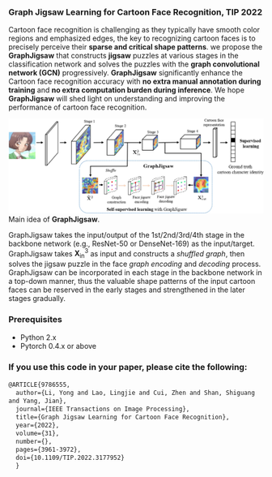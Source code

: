 ### Graph Jigsaw Learning for Cartoon Face Recognition, TIP 2022 

Cartoon face recognition is challenging as they typically have smooth color regions and emphasized edges, the key to recognizing cartoon faces is to precisely perceive their **sparse and critical shape patterns**. we propose the **GraphJigsaw** that constructs **jigsaw** puzzles at various stages in the classification network and solves the puzzles with the **graph convolutional network (GCN)** progressively.  **GraphJigsaw** significantly enhance the Cartoon face recognition accuracy with **no extra manual annotation during training** and **no extra computation burden during inference**.  We hope **GraphJigsaw** will shed light on understanding and improving the performance of cartoon face recognition.



![](figure2.jpg)
Main idea of **GraphJigsaw**. 

GraphJigsaw takes the input/output of the 1st/2nd/3rd/4th stage in the backbone network (e.g., ResNet-50 or DenseNet-169) as the input/target. GraphJigsaw takes $\mathbf{X}^3_{\text{in}}$ as input and constructs a *shuffled graph*, then solves the jigsaw puzzle in the face *graph encoding* and *decoding*  process. GraphJigsaw can be incorporated in each stage in the backbone network in a top-down manner, thus the valuable shape patterns of the input cartoon faces can be reserved in the early stages and strengthened in the later stages gradually.



### Prerequisites
- Python 2.x
- Pytorch 0.4.x or above



### If you use this code in your paper, please cite the following:
```
@ARTICLE{9786555,
  author={Li, Yong and Lao, Lingjie and Cui, Zhen and Shan, Shiguang and Yang, Jian},
  journal={IEEE Transactions on Image Processing}, 
  title={Graph Jigsaw Learning for Cartoon Face Recognition}, 
  year={2022},
  volume={31},
  number={},
  pages={3961-3972},
  doi={10.1109/TIP.2022.3177952}
  }
```

